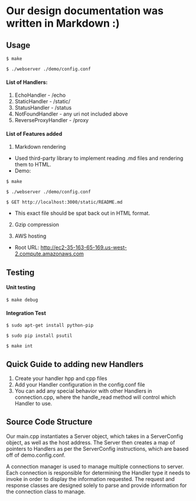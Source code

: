 # Our design documentation was written in Markdown :)



## Usage

`$ make`

`$ ./webserver ./demo/config.conf`



#### List of Handlers:

1. EchoHandler - /echo
2. StaticHandler - /static/
3. StatusHandler - /status
4. NotFoundHandler - any uri not included above
5. ReverseProxyHandler - /proxy

#### List of Features added

1. Markdown rendering
  * Used third-party library to implement reading .md files and rendering them to HTML.
  * Demo:

  `$ make`

  `$ ./webserver ./demo/config.conf`

  `$ GET http://localhost:3000/static/README.md`

  * This exact file should be spat back out in HTML format.


2. Gzip compression

3. AWS hosting
  * Root URL: http://ec2-35-163-65-169.us-west-2.compute.amazonaws.com

## Testing

#### Unit testing

`$ make debug`

#### Integration Test


`$ sudo apt-get install python-pip`

`$ sudo pip install psutil`

`$ make int`


## Quick Guide to adding new Handlers

1. Create your handler hpp and cpp files
2. Add your Handler configuration in the config.conf file
3. You can add any special behavior with other Handlers in connection.cpp, where
the handle_read method will control which Handler to use.

## Source Code Structure

Our main.cpp instantiates a Server object, which takes in a ServerConfig object,
as well as the host address. The Server then creates a map of pointers to Handlers
as per the ServerConfig instructions, which are based off of demo.config.conf.

A connection manager is used to manage multiple connections to server. Each
connection is responsible for determining the Handler type it needs to invoke
in order to display the information requested. The request and response classes
are designed solely to parse and provide information for the connection class to manage.
